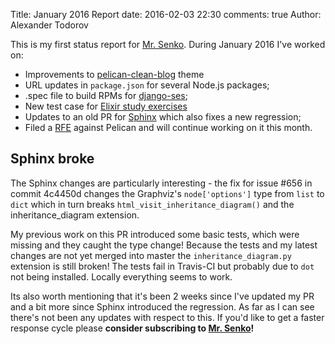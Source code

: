 Title: January 2016 Report
date: 2016-02-03 22:30
comments: true
Author: Alexander Todorov

This is my first status report for [Mr. Senko](http://MrSenko.com). During
January 2016 I've worked on:

* Improvements to
[pelican-clean-blog](https://github.com/gilsondev/pelican-clean-blog/pulls?q=is%3Apr+author%3Aatodorov+is%3Aclosed)
theme
* URL updates in `package.json` for several Node.js packages;
* .spec file to build RPMs for
[django-ses](https://github.com/django-ses/django-ses/pull/83);
* New test case for
[Elixir study exercises](https://github.com/belgian-elixir-study-group/efl/pull/5)
* Updates to an old PR for
[Sphinx](https://github.com/sphinx-doc/sphinx/pull/1902) which also fixes a
new regression;
* Filed a
[RFE](https://github.com/getpelican/pelican/issues/1902) against Pelican
and will continue working on it this month.


Sphinx broke
------------

The Sphinx changes are particularly interesting - the fix for
issue #656 in commit 4c4450d changes the Graphviz's
`node['options']` type from `list` to `dict` which in turn breaks
`html_visit_inheritance_diagram()` and the inheritance_diagram extension.

My previous work on this PR introduced some basic tests, which were missing
and they caught the type change! Because the tests and my latest changes are
not yet merged into master the `inheritance_diagram.py` extension is still
broken! The tests fail in Travis-CI but probably due to `dot` not being
installed. Locally everything seems to work.

Its also worth mentioning that it's been 2 weeks since I've updated my PR
and a bit more since Sphinx introduced the regression. As far as I can see
there's not been any updates with respect to this. 
If you'd like to get a
faster response cycle please **consider subscribing to
[Mr. Senko](/subscribe.html)!**
